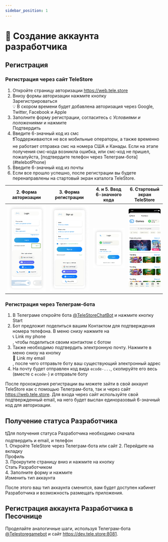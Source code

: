 ```yaml
---
sidebar_position: 1
---
```


# 👤 Создание аккаунта разработчика

## Регистрация

[//]: # (<div className="important">❗Временно регистрация работает только через Телеграм-бота</div>)

### Регистрация через сайт TeleStore

1. Откройте страницу авторизации https://web.tele.store
2. Внизу формы авторизации нажмите кнопку <div className="button">Зарегистрироваться</div>
   <div className="hint">💡 В скором времени будет добавлена авторизация через Google, Twitter, Facebook и Apple</div>
3. Заполните форму регистрации, согласитесь с *Условиями и положениями* и нажмите <div className="button">Подтвердить</div>
4. Введите 6-значный код из смс
   <div className="important">❗Поддерживаются не все мобильные операторы, а также временно не работает отправка смс на номера США и Канады. Если на этапе получения смс-кода возникла ошибка, или смс-код не пришел, пожалуйста, [подтвердите телефон через Телеграм-бота](#telebotPhone)</div>
5. Введите 6-значный код из почты
6. Если все прошло успешно, после регистрации вы будете перенаправлены на стартовый экран каталога TeleStore.

| 2. Форма авторизации                         | 3. Форма регистрации                              | 4. и 5. Ввод 6-значного кода                      | 6. Стартовый экран TeleStore                                       |
|----------------------------------------------|---------------------------------------------------|---------------------------------------------------|--------------------------------------------------------------------|
| ![authWindow](../img/developer-account-01-01.png) | ![authWindow](../img/developer-account-01-02.png) | ![authWindow](../img/developer-account-01-03.png) | ![developer-account-01-04.png](../img/developer-account-01-04.png) |

<a name="telebotPhone"></a>
### Регистрация через Телеграм-бота

1. В Телеграме откройте бота [@TeleStoreChatBot](https://t.me/TeleStoreChatBot) и нажмите кнопку Start
2. Бот предложит поделиться вашим Контактом для подтверждения номера телефона. В меню снизу нажмите на <div className="button">📞 Link my phone</div>, чтобы поделиться своим контактом с ботом
3. Также необходимо подтвердить электронную почту. Нажмите в меню снизу на кнопку <div className="button">📧 Link my email</div>, после чего отправьте боту ваш существующий электронный адрес
4. На почту будет отправлен код вида `ecode-...`, скопируйте его весь (вместе с `ecode-`) и отправьте боту

[//]: # (<div className="disabled">)

[//]: # (</div>)


После прохождения регистрации вы можете зайти в свой аккаунт TeleStore как с помощью Телеграм-бота, так и через сайт https://web.tele.store. Для входа через сайт используйте свой подтвержденный email, на него будет выслан единоразовый 6-значный код для авторизации.

## Получение статуса Разработчика

<div className="important">❗Для получения статуса Разработчика необходимо сначала подтвердить и email, и телефон</div>
1. Откройте TeleStore через Телеграм-бота или сайт
2. Перейдите на вкладку <div className="button">Профиль</div>
3. Прокрутите страницу вниз и нажмите на кнопку <div className="button">Стать Разработчиком</div>
4. Заполните форму и нажмите <div className="button">Изменить тип аккаунта</div>

После этого ваш тип аккаунта сменится, вам будет доступен кабинет Разработчика и возможность размещать приложения.

## Регистрация аккаунта Разработчика в Песочнице

Проделайте аналогичные шаги, используя Телеграм-бота [@Telestoregamebot](https://t.me/Telestoregamebot) и сайт https://dev.tele.store:8081.